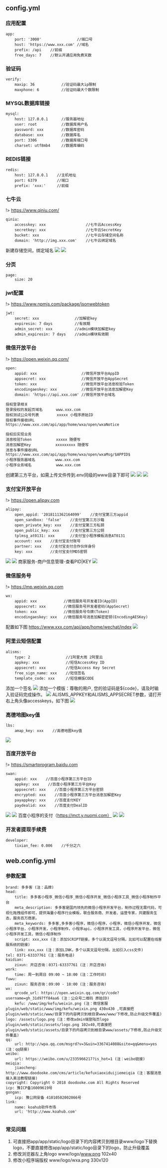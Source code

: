 ## **config.yml**

### 应用配置
```
app:
    port: '3000'                //端口号
    host: 'https://www.xxx.com' //域名
    prefix: /api    //前缀
    free_days: 7    //默认开通应用免费天数
```

### 验证码
```
verify:
    maxip: 36            //验证码最大ip限制
    maxphone: 6          //验证码最大个数限制
```

### MYSQL数据库链接
```
mysql:
    host: 127.0.0.1      //服务器地址
    user: root           //数据库用户名
    password: xxx        //数据库密码
    database: xxx        //数据库名
    port: 3306           //数据库端口号
    charset: utf8mb4     //数据库编码
```

### REDIS链接
```
redis:
    host: 127.0.0.1    //主机地址
    port: 6379         //端口
    prefix: 'xxx:'     //前缀
```

### 七牛云
!> https://www.qiniu.com/

```
qiniu:
    accesskey: xxx                  //七牛云AccessKey
    secretkey: xxx                  //七牛云SecretKey
    bucket: xxx                     //七牛云存储空间名称
    domain: 'http://img.xxx.com'    //七牛云绑定域名
```
新建存储空间，绑定域名
![](./thumb/qiniu1.jpg)
![](./thumb/qiniu2.jpg)

### 分页
```
page:
    size: 20
```

### jwt配置
!> https://www.npmjs.com/package/jsonwebtoken
```
jwt:
    secret: xxx                //加解密key
    expiresin: 7 days          //有效期
    admin_secret: xxx          //admin模块加解密key
    admin_expiresin: 7 days    //admin模块有效期
```

### 微信开放平台 
!> https://open.weixin.qq.com/
```
open:
    appid: xxx                    //微信开放平台AppID
    appsecret: xxx                //微信开放平台AppSecret
    token: xxx                    //微信开放平台消息校验Token
    encodingaeskey: xxx           //微信开放平台消息加解密Key
    domain: 'https://api.xxx.com' //微信开放平台域名
```
```
授权登录相关
登录授权的发起页域名      www.xxx.com
授权测试公众号列表        xxxxx 小程序原始ID
授权事件接收URL          https://www.xxx.com/api/app/home/wxa/open/wxaNotice

授权后实现业务
消息校验Token           xxxxx 随便写
消息加解密Key           xxxxxxxxx 随便写
消息与事件接收URL        https://www.xxx.com/api/app/home/wxa/open/wxaMsg/$APPID$
小程序服务器域名         www.xxx.com
小程序业务域名           www.xxx.com
```
创建第三方平台，如需上传文件传到.env同级的www目录下即可
![](./thumb/wx_kaifang1.jpg)
![](./thumb/wx_kaifang2.jpg)
![](./thumb/wx_kaifang3.png)

### 支付宝开放平台
!> https://open.alipay.com
```
alipay:
    open_appid: '2018111362164099'    //支付宝第三方appid
    open_sandbox: 'false'    //支付宝第三方沙箱
    open_private_key: xxx    //支付宝第三方私钥
    open_public_key: xxx     //支付宝第三方公钥
    tplmsg_at0131: xxx       //支付宝小程序模板消息AT0131
    account: xxx    //支付宝支付账号
    partner: xxx    //支付宝支付合作伙伴身份
    key: xxx        //支付宝支付MD5密钥
```
![](./thumb/alipay_1.png)
![](./thumb/alipay_2.png)
商家服务-商户信息管理-查看PID|KEY 
![](./thumb/alipay_3.jpg)

### 微信服务号
!> https://mp.weixin.qq.com
```
wx:
    appid: xxx            //微信服务号开发者ID(AppID)
    appsecret: xxx        //微信服务号开发者密码(AppSecret)
    token: xxx            //微信服务号令牌(Token)
    encodingaeskey: xxx   //微信服务号消息加解密密钥(EncodingAESKey)
```
配置如下图
https://www.xxx.com/api/app/home/wechat/index
![](./thumb/wx_fuwuhao.png)

### 阿里云短信配置
```
alisms:
    type: 2                //1阿里大雨 2阿里云
    appkey: xxx            //短信AccessKey ID
    appsecret: xxx         //短信Access Key Secret
    free_sign_name: xxx    //短信签名
    template_code: xxx     //短信模版CODE
```
添加一个签名
![](./thumb/alisms_1.jpg)
添加一个模版：尊敬的用户, 您的验证码是${code}，请及时输入验证码完成操作。
![](./thumb/alisms_2.jpg)
ALISMS_APPKEY和ALISMS_APPSECRET参数，请打开右上角头像accesskeys，如下图
![](./thumb/alisms_3.jpg)

### 高德地图key值
```
lbs:
    amap_key: xxx    //高德地图key值
```
![](./thumb/libs_map_1.png)

### 百度开放平台
!> https://smartprogram.baidu.com
```
swan:
    appid: xxx    //百度小程序第三方平台ID
    appkey: xxx    //百度小程序第三方平台Key
    appsecret: xxx    //百度小程序第三方平台密钥
    encrypted: xxx    //百度小程序第三方平台消息加解密Key
    payappkey: xxx    //百度支付KEY
    paydealid: xxx    //百度支付DealID
```
![](./thumb/swan_1.png)
![](./thumb/swan_2.png)
百度小程序的支付（https://mct.y.nuomi.com）
![](./thumb/swan_3.png)
![](./thumb/swan_4.png)

### 开发者提现手续费
```
developer:
    tixian_fee: 0.006    //千分之六
```

## **web.config.yml**

### 参数配置

```
brand: 多多客 (注：品牌)
head:
    title: 多多客小程序_微信小程序_微信小程序开发_微信小程序工具_微信小程序制作平台
    meta_description: 多多客是国内领先的微信小程序开发平台，制作过程无需代码，可视化拖拽组件即可，提供海量小程序行业模板，联合服务商、开发者、运营专家，共建服务生态，服务百万商家。
    meta_keywords: 多多客,多多客小程序，微信小程序，小程序，微信小程序开发，微信小程序平台，小程序开发，小程序制作，小程序api，小程序开发工具，小程序开发平台，微信小程序开发工具，微信小程序制作
    script: xxx,xxx (注：添加SCRIPT链接，多个以英文逗号分隔，比如可以配置在线客服系统的链接)
    link: xxx,xxx (注：添加LINK，多个以英文逗号分隔，比如引入css文件)
tel: 0371-63337761 (注：服务电话)
kaidian:
    zixun: 开店咨询：0371-63337761 (注：开店咨询)
work:
    time: 周一到周日 09:00 ~ 18:00 (注：工作时间)
fuwu:
    zixun: 服务咨询：09:00 - 18:00 (注：服务咨询)
wx:
    qrcode_url: https://open.weixin.qq.com/qr/code?username=gh_31d97ff84aa6 (注：公众号二维码 原始ID)
    kefu: /www/img/kefu/weixin.png (注：微信客服 plugin/web/static/www/img/kefu/weixin.png 430x430 ,可直接把plugin/web/static/www/目录下的内容拷贝到根目录www/www/下修改,防止升级文件覆盖)
logo: /assets/logo.png (注：修改admin端登陆页logo plugin/web/static/assets/logo.png 102x40,可直接把plugin/web/static/assets/目录下的内容拷贝到根目录www/assets/下修改,防止升级文件覆盖)
qq:
    url: http://wpa.qq.com/msgrd?v=3&uin=3367414088&site=qq&menu=yes (注：qq链接)
weibo:
    url: https://weibo.com/u/2335966217?is_hot=1 (注：weibo链接)
meiqia:
    jiaocheng: http://www.doodooke.com/cms/article/kefuxiaoxiduijiemeiqia (注：客服消息接入美洽教程链接)
copyright: Copyright © 2018 doodooke.com All Rights Reserved
icp: 豫ICP备16009619号
gongan:
    icp: 豫公网安备 41010502002866号
link:
    name: koahub软件市场
    url: 'http://www.koahub.com'


```
### 常见问题

1. 可直接把app/app/static/logo目录下的内容拷贝到根目录www/logo下替换logo，不要直接修改app/app/static/logo目录下的logo，防止升级覆盖
2. 修改浏览器左上角logo www/logo/www.png 102x40
3. 修改小程序端版权 www/logo/wxa.png 330x120


